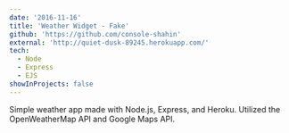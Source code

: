 ```yaml
---
date: '2016-11-16'
title: 'Weather Widget - Fake'
github: 'https://github.com/console-shahin'
external: 'http://quiet-dusk-89245.herokuapp.com/'
tech:
  - Node
  - Express
  - EJS
showInProjects: false
---
```


Simple weather app made with Node.js, Express, and Heroku. Utilized the OpenWeatherMap API and Google Maps API.
